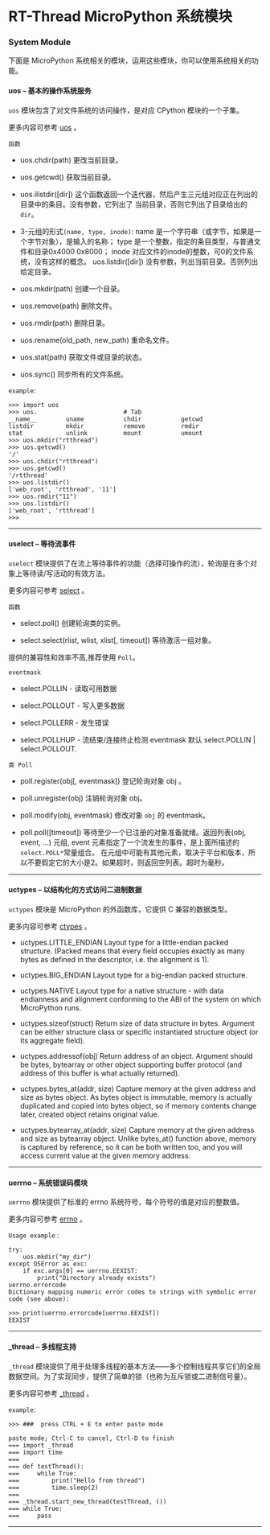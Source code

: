 # RT-Thread MicroPython 系统模块

### System Module

下面是 MicroPython 系统相关的模块，运用这些模块，你可以使用系统相关的功能。

#### **uos** – 基本的操作系统服务
`uos` 模块包含了对文件系统的访问操作，是对应 CPython 模块的一个子集。

更多内容可参考 [uos](http://docs.micropython.org/en/latest/pyboard/library/uos.html) 。

`函数`

- uos.chdir(path)
更改当前目录。

- uos.getcwd()
获取当前目录。

- uos.ilistdir([dir])
这个函数返回一个迭代器，然后产生三元组对应正在列出的目录中的条目。没有参数，它列出了
当前目录，否则它列出了目录给出的`dir`。

- 3-元组的形式`(name, type, inode)`:
name 是一个字符串（或字节，如果是一个字节对象），是输入的名称；
type 是一个整数，指定的条目类型，与普通文件和目录0x4000 0x8000；
inode 对应文件的inode的整数，可0的文件系统，没有这样的概念。
uos.listdir([dir])
没有参数，列出当前目录。否则列出给定目录。

- uos.mkdir(path)
创建一个目录。

- uos.remove(path)
删除文件。

- uos.rmdir(path)
删除目录。

- uos.rename(old_path, new_path)
重命名文件。

- uos.stat(path)
获取文件或目录的状态。

- uos.sync()
同步所有的文件系统。

`example`:
```
>>> import uos
>>> uos.                        # Tab 
__name__        uname           chdir           getcwd
listdir         mkdir           remove          rmdir
stat            unlink          mount           umount
>>> uos.mkdir("rtthread")
>>> uos.getcwd()
'/'
>>> uos.chdir("rtthread")
>>> uos.getcwd()
'/rtthread'
>>> uos.listdir()
['web_root', 'rtthread', '11']
>>> uos.rmdir("11")
>>> uos.listdir()
['web_root', 'rtthread']
>>> 
```

----------

#### **uselect** – 等待流事件
`uselect` 模块提供了在流上等待事件的功能（选择可操作的流），轮询是在多个对象上等待读/写活动的有效方法。

更多内容可参考 [select](https://docs.python.org/3.5/library/select.html#module-select) 。

`函数`

- select.poll()
创建轮询类的实例。

- select.select(rlist, wlist, xlist[, timeout])
等待激活一组对象。

提供的兼容性和效率不高,推荐使用 `Poll`。

`eventmask` 

- select.POLLIN - 读取可用数据

- select.POLLOUT - 写入更多数据

- select.POLLERR - 发生错误

- select.POLLHUP - 流结束/连接终止检测
eventmask 默认 select.POLLIN | select.POLLOUT.

`类 Poll`

- poll.register(obj[, eventmask])
登记轮询对象 obj 。 

- poll.unregister(obj)
注销轮询对象 obj。

- poll.modify(obj, eventmask)
修改对象 ``obj`` 的 eventmask。

- poll.poll([timeout])
等待至少一个已注册的对象准备就绪。返回列表(obj, event, ...) 元组, event 元素指定了一个流发生的事件，是上面所描述的 `select.POLL*`常量组合。 在元组中可能有其他元素，取决于平台和版本，所以不要假定它的大小是2。如果超时，则返回空列表。超时为毫秒。

----------

#### **uctypes** – 以结构化的方式访问二进制数据
`uctypes` 模块是 MicroPython 的外函数库，它提供 C 兼容的数据类型。

更多内容可参考 [ctypes](https://docs.python.org/3/library/ctypes.html?highlight=ctypes#module-ctypes) 。

- uctypes.LITTLE_ENDIAN
Layout type for a little-endian packed structure. (Packed means that every field occupies exactly as many bytes as defined in the descriptor, i.e. the alignment is 1).

- uctypes.BIG_ENDIAN
Layout type for a big-endian packed structure.

- uctypes.NATIVE
Layout type for a native structure - with data endianness and alignment conforming to the ABI of the system on which MicroPython runs.

- uctypes.sizeof(struct)
Return size of data structure in bytes. Argument can be either structure class or specific instantiated structure object (or its aggregate field).

- uctypes.addressof(obj)
Return address of an object. Argument should be bytes, bytearray or other object supporting buffer protocol (and address of this buffer is what actually returned).

- uctypes.bytes_at(addr, size)
Capture memory at the given address and size as bytes object. As bytes object is immutable, memory is actually duplicated and copied into bytes object, so if memory contents change later, created object retains original value.

- uctypes.bytearray_at(addr, size)
Capture memory at the given address and size as bytearray object. Unlike bytes_at() function above, memory is captured by reference, so it can be both written too, and you will access current value at the given memory address.

----------

#### **uerrno** – 系统错误码模块

`uerrno` 模块提供了标准的 errno 系统符号，每个符号的值是对应的整数值。

更多内容可参考 [errno](https://docs.python.org/3/library/errno.html?highlight=errno#module-errno) 。

`Usage example` :

```
try:
    uos.mkdir("my_dir")
except OSError as exc:
    if exc.args[0] == uerrno.EEXIST:
        print("Directory already exists")
uerrno.errorcode
Dictionary mapping numeric error codes to strings with symbolic error code (see above):

>>> print(uerrno.errorcode[uerrno.EEXIST])
EEXIST
```

----------

#### **_thread** – 多线程支持
`_thread` 模块提供了用于处理多线程的基本方法——多个控制线程共享它们的全局数据空间。为了实现同步，提供了简单的锁（也称为互斥锁或二进制信号量）。

更多内容可参考 [_thread](https://docs.python.org/3/library/_thread.html?highlight=_thread#module-_thread)  。

`example`:
```
>>> ###  press CTRL + E to enter paste mode

paste mode; Ctrl-C to cancel, Ctrl-D to finish
=== import _thread
=== import time
=== 
=== def testThread():
===     while True:
===         print("Hello from thread")
===         time.sleep(2)
=== 
=== _thread.start_new_thread(testThread, ())
=== while True:
===     pass

```

----------